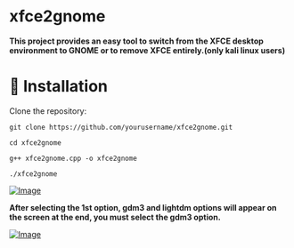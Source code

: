# xfce2gnome
**This project provides an easy tool to switch from the XFCE desktop environment to GNOME or to remove XFCE entirely.(only kali linux users)**
# 🚀 Installation

Clone the repository:

``````git clone https://github.com/yourusername/xfce2gnome.git``````

``````cd xfce2gnome``````

``````g++ xfce2gnome.cpp -o xfce2gnome``````

``````./xfce2gnome``````

[![Image](https://i.hizliresim.com/2dsh3ek.png)](https://hizliresim.com/2dsh3ek)

**After selecting the 1st option, gdm3 and lightdm options will appear on the screen at the end, you must select the gdm3 option.**


[![Image](https://i.hizliresim.com/9qabv21.png)](https://hizliresim.com/9qabv21)

